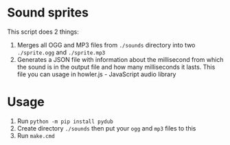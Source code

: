# Sound sprites
This script does 2 things:
1. Merges all OGG and MP3 files from `./sounds` directory into two `./sprite.ogg` and `./sprite.mp3`
2. Generates a JSON file with information about the millisecond from which the sound is in the output file and how many milliseconds it lasts. This file you can usage in howler.js - JavaScript audio library

# Usage
1. Run `python -m pip install pydub`
2. Create directory `./sounds` then put your `ogg` and `mp3` files to this
3. Run `make.cmd`
